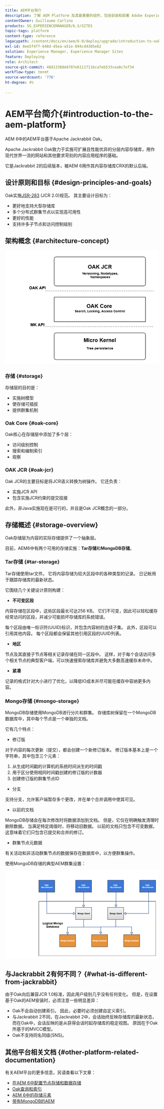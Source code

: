 ```yaml
---
title: AEM平台简介
description: 了解 AEM Platform 及其最重要的组件，包括安装和部署 Adobe Experience Manager 6.5 及其架构，其中包括 Adobe Managed Services 云部署。
contentOwner: Guillaume Carlino
products: SG_EXPERIENCEMANAGER/6.5/SITES
topic-tags: platform
content-type: reference
legacypath: /content/docs/en/aem/6-0/deploy/upgrade/introduction-to-oak
exl-id: 8ee5f4ff-648d-45ea-a51e-894cd4385e62
solution: Experience Manager, Experience Manager Sites
feature: Deploying
role: Architect
source-git-commit: 48d12388d4707e61117116ca7eb533cea8c7ef34
workflow-type: tm+mt
source-wordcount: '776'
ht-degree: 4%

---
```



# AEM平台简介{#introduction-to-the-aem-platform}

AEM 6中的AEM平台基于Apache Jackrabbit Oak。

Apache Jackrabbit Oak致力于实施可扩展且性能优异的分层内容存储库，用作现代世界一流的网站和其他要求苛刻的内容应用程序的基础。

它是Jackrabbit 2的后续版本，被AEM 6用作其内容存储库CRX的默认后端。

## 设计原则和目标 {#design-principles-and-goals}

Oak实施[JSR-283](https://jcp.org/en/jsr/detail?id=283) (JCR 2.0)规范。 其主要设计目标为：

* 更好地支持大型存储库
* 多个分布式群集节点以实现高可用性
* 更好的性能
* 支持许多子节点和访问控制级别

## 架构概念 {#architecture-concept}

![chlimage_1-84](assets/chlimage_1-84.png)

### 存储 {#storage}

存储层的目的是：

* 实施树模型
* 使存储可插拔
* 提供群集机制

### Oak Core {#oak-core}

Oak核心在存储层中添加了多个层：

* 访问级别控制
* 搜索和编制索引
* 观察

### OAK JCR {#oak-jcr}

Oak JCR的主要目标是将JCR语义转换为树操作。 它还负责：

* 实施JCR API
* 包含实施JCR约束的提交挂接

此外，非Java实施现在是可行的，并且是Oak JCR概念的一部分。

## 存储概述 {#storage-overview}

Oak存储层为内容的实际存储提供了一个抽象层。

目前，AEM6中有两个可用的存储实施：**Tar存储**&#x200B;和&#x200B;**MongoDB存储**。

### Tar存储 {#tar-storage}

Tar存储使用tar文件。 它将内容存储为较大区段中的各种类型的记录。 日记帐用于跟踪存储库的最新状态。

它围绕几个关键设计原则构建：

* **不可变区段**

内容存储在区段中，这些区段最长可达256 KB。 它们不可变，因此可以轻松缓存经常访问的区段，并减少可能损坏存储库的系统错误。

每个区段由唯一标识符(UUID)标识，并包含内容树的连续子集。 此外，区段可以引用其他内容。 每个区段都会保留其他引用区段的UUID列表。

* **地区**

节点及其直接子节点等相关记录存储在同一区段中。 这样，对于每个会话访问多个相关节点的典型客户端，可以快速搜索存储库并避免大多数高速缓存未命中。

* **紧凑**

记录的格式针对大小进行了优化，以降低IO成本并尽可能在缓存中容纳更多内容。

### Mongo存储 {#mongo-storage}

MongoDB存储使用MongoDB进行分片和群集。 存储库树保留在一个MongoDB数据库中，其中每个节点是一个单独的文档。

它有几个特点：

* 修订版

对于内容的每次更新（提交），都会创建一个新修订版本。 修订版本基本上是一个字符串，其中包含三个元素：

1. 从生成时间戳的计算机的系统时间派生的时间戳
1. 用于区分使用相同时间戳创建的修订版的计数器
1. 创建修订版的群集节点ID

* 分支

支持分支，允许客户端暂存多个更改，并在单个合并调用中使其可见。

* 以前的文档

MongoDB存储会在每次修改时将数据添加到文档。 但是，它仅在明确触发清理时删除数据。 当满足特定阈值时，将移动旧数据。 以前的文档只包含不可变数据，这意味着它们只包含已提交和合并的修订。

* 群集节点元数据

有关活动和非活动群集节点的数据保存在数据库中，以方便群集操作。

使用MongoDB存储的典型AEM群集设置：

![chlimage_1-85](assets/chlimage_1-85.png)

## 与Jackrabbit 2有何不同？ {#what-is-different-from-jackrabbit}

由于Oak向后兼容JCR 1.0标准，因此用户级别几乎没有任何变化。 但是，在设置基于Oak的AEM安装时，必须注意一些明显差异：

* Oak不会自动创建索引。 因此，必要时必须创建自定义索引。
* 与Jackrabbit 2不同，在Jackrabbit 2中，会话始终反映存储库的最新状态，而在Oak中，会话反映的是从获得会话时起存储库的稳定视图。 原因在于Oak所基于的MVCC模型。
* Oak不支持同名同级(SNS)。

## 其他平台相关文档 {#other-platform-related-documentation}

有关AEM平台的更多信息，另请查看以下文章：

* [在AEM 6中配置节点存储和数据存储](/help/sites-deploying/data-store-config.md)
* [Oak查询和索引](/help/sites-deploying/queries-and-indexing.md)
* [AEM 6中的存储元素](/help/sites-deploying/storage-elements-in-aem-6.md)
* [带有MongoDB的AEM](/help/sites-deploying/aem-with-mongodb.md)

